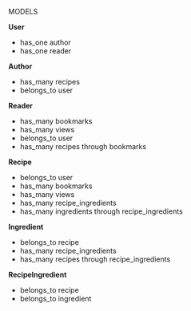 MODELS

__User__
* has_one author
* has_one reader

__Author__
* has_many recipes
* belongs_to user

__Reader__
* has_many bookmarks
* has_many views
* belongs_to user
* has_many recipes through bookmarks

__Recipe__
* belongs_to user
* has_many bookmarks
* has_many views
* has_many recipe_ingredients
* has_many ingredients through recipe_ingredients

__Ingredient__
* belongs_to recipe
* has_many recipe_ingredients
* has_many recipes through recipe_ingredients

__RecipeIngredient__
* belongs_to recipe
* belongs_to ingredient

